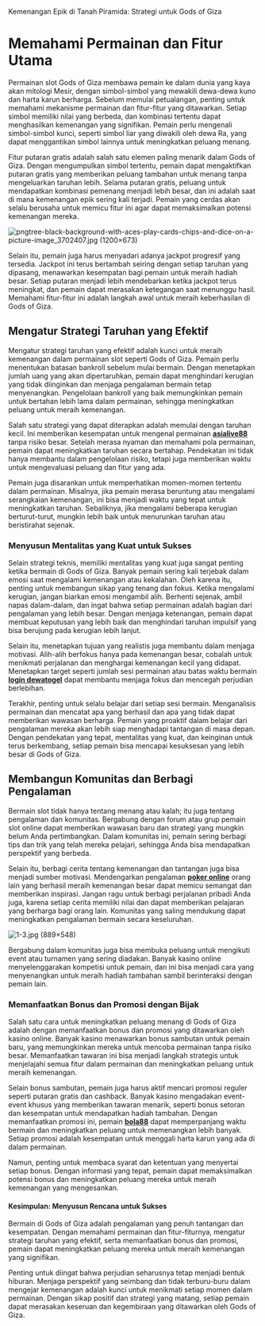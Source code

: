 Kemenangan Epik di Tanah Piramida: Strategi untuk Gods of Giza

  

# Memahami Permainan dan Fitur Utama

  

Permainan slot Gods of Giza membawa pemain ke dalam dunia yang kaya akan mitologi Mesir, dengan simbol-simbol yang mewakili dewa-dewa kuno dan harta karun berharga. Sebelum memulai petualangan, penting untuk memahami mekanisme permainan dan fitur-fitur yang ditawarkan. Setiap simbol memiliki nilai yang berbeda, dan kombinasi tertentu dapat menghasilkan kemenangan yang signifikan. Pemain perlu mengenali simbol-simbol kunci, seperti simbol liar yang diwakili oleh dewa Ra, yang dapat menggantikan simbol lainnya untuk meningkatkan peluang menang.

  

Fitur putaran gratis adalah salah satu elemen paling menarik dalam Gods of Giza. Dengan mengumpulkan simbol tertentu, pemain dapat mengaktifkan putaran gratis yang memberikan peluang tambahan untuk menang tanpa mengeluarkan taruhan lebih. Selama putaran gratis, peluang untuk mendapatkan kombinasi pemenang menjadi lebih besar, dan ini adalah saat di mana kemenangan epik sering kali terjadi. Pemain yang cerdas akan selalu berusaha untuk memicu fitur ini agar dapat memaksimalkan potensi kemenangan mereka.

![pngtree-black-background-with-aces-play-cards-chips-and-dice-on-a-picture-image_3702407.jpg (1200×673)](https://png.pngtree.com/background/20230617/original/pngtree-black-background-with-aces-play-cards-chips-and-dice-on-a-picture-image_3702407.jpg)

Selain itu, pemain juga harus menyadari adanya jackpot progresif yang tersedia. Jackpot ini terus bertambah seiring dengan setiap taruhan yang dipasang, menawarkan kesempatan bagi pemain untuk meraih hadiah besar. Setiap putaran menjadi lebih mendebarkan ketika jackpot terus meningkat, dan pemain dapat merasakan ketegangan saat menunggu hasil. Memahami fitur-fitur ini adalah langkah awal untuk meraih keberhasilan di Gods of Giza.

  

## Mengatur Strategi Taruhan yang Efektif

  

Mengatur strategi taruhan yang efektif adalah kunci untuk meraih kemenangan dalam permainan slot seperti Gods of Giza. Pemain perlu menentukan batasan bankroll sebelum mulai bermain. Dengan menetapkan jumlah uang yang akan dipertaruhkan, pemain dapat menghindari kerugian yang tidak diinginkan dan menjaga pengalaman bermain tetap menyenangkan. Pengelolaan bankroll yang baik memungkinkan pemain untuk bertahan lebih lama dalam permainan, sehingga meningkatkan peluang untuk meraih kemenangan.

  

Salah satu strategi yang dapat diterapkan adalah memulai dengan taruhan kecil. Ini memberikan kesempatan untuk mengenal permainan [**asialive88**](https://194.26.213.132/) tanpa risiko besar. Setelah merasa nyaman dan memahami pola permainan, pemain dapat meningkatkan taruhan secara bertahap. Pendekatan ini tidak hanya membantu dalam pengelolaan risiko, tetapi juga memberikan waktu untuk mengevaluasi peluang dan fitur yang ada.

  

Pemain juga disarankan untuk memperhatikan momen-momen tertentu dalam permainan. Misalnya, jika pemain merasa beruntung atau mengalami serangkaian kemenangan, ini bisa menjadi waktu yang tepat untuk meningkatkan taruhan. Sebaliknya, jika mengalami beberapa kerugian berturut-turut, mungkin lebih baik untuk menurunkan taruhan atau beristirahat sejenak.

  

### Menyusun Mentalitas yang Kuat untuk Sukses

  

Selain strategi teknis, memiliki mentalitas yang kuat juga sangat penting ketika bermain di Gods of Giza. Banyak pemain sering kali terjebak dalam emosi saat mengalami kemenangan atau kekalahan. Oleh karena itu, penting untuk membangun sikap yang tenang dan fokus. Ketika mengalami kerugian, jangan biarkan emosi mengambil alih. Berhenti sejenak, ambil napas dalam-dalam, dan ingat bahwa setiap permainan adalah bagian dari pengalaman yang lebih besar. Dengan menjaga ketenangan, pemain dapat membuat keputusan yang lebih baik dan menghindari taruhan impulsif yang bisa berujung pada kerugian lebih lanjut.

  

Selain itu, menetapkan tujuan yang realistis juga membantu dalam menjaga motivasi. Alih-alih berfokus hanya pada kemenangan besar, cobalah untuk menikmati perjalanan dan menghargai kemenangan kecil yang didapat. Menetapkan target seperti jumlah sesi permainan atau batas waktu bermain [**login dewatogel**](https://185.96.163.187/) dapat membantu menjaga fokus dan mencegah perjudian berlebihan.

  

Terakhir, penting untuk selalu belajar dari setiap sesi bermain. Menganalisis permainan dan mencatat apa yang berhasil dan apa yang tidak dapat memberikan wawasan berharga. Pemain yang proaktif dalam belajar dari pengalaman mereka akan lebih siap menghadapi tantangan di masa depan. Dengan pendekatan yang tepat, mentalitas yang kuat, dan keinginan untuk terus berkembang, setiap pemain bisa mencapai kesuksesan yang lebih besar di Gods of Giza.

  

## Membangun Komunitas dan Berbagi Pengalaman

  

Bermain slot tidak hanya tentang menang atau kalah; itu juga tentang pengalaman dan komunitas. Bergabung dengan forum atau grup pemain slot online dapat memberikan wawasan baru dan strategi yang mungkin belum Anda pertimbangkan. Dalam komunitas ini, pemain sering berbagi tips dan trik yang telah mereka pelajari, sehingga Anda bisa mendapatkan perspektif yang berbeda.

  

Selain itu, berbagi cerita tentang kemenangan dan tantangan juga bisa menjadi sumber motivasi. Mendengarkan pengalaman [**poker online**](https://193.201.15.109/) orang lain yang berhasil meraih kemenangan besar dapat memicu semangat dan memberikan inspirasi. Jangan ragu untuk berbagi perjalanan pribadi Anda juga, karena setiap cerita memiliki nilai dan dapat memberikan pelajaran yang berharga bagi orang lain. Komunitas yang saling mendukung dapat meningkatkan pengalaman bermain secara keseluruhan.

![1-3.jpg (889×548)](https://i.ibb.co/2y2T85K/1-3.jpg)

Bergabung dalam komunitas juga bisa membuka peluang untuk mengikuti event atau turnamen yang sering diadakan. Banyak kasino online menyelenggarakan kompetisi untuk pemain, dan ini bisa menjadi cara yang menyenangkan untuk meraih hadiah tambahan sambil berinteraksi dengan pemain lain.

  

### Memanfaatkan Bonus dan Promosi dengan Bijak

  

Salah satu cara untuk meningkatkan peluang menang di Gods of Giza adalah dengan memanfaatkan bonus dan promosi yang ditawarkan oleh kasino online. Banyak kasino menawarkan bonus sambutan untuk pemain baru, yang memungkinkan mereka untuk mencoba permainan tanpa risiko besar. Memanfaatkan tawaran ini bisa menjadi langkah strategis untuk menjelajahi semua fitur dalam permainan dan meningkatkan peluang untuk meraih kemenangan.

Selain bonus sambutan, pemain juga harus aktif mencari promosi reguler seperti putaran gratis dan cashback. Banyak kasino mengadakan event-event khusus yang memberikan tawaran menarik, seperti bonus setoran dan kesempatan untuk mendapatkan hadiah tambahan. Dengan memanfaatkan promosi ini, pemain [**bola88**](https://185.170.212.149/) dapat memperpanjang waktu bermain dan meningkatkan peluang untuk memenangkan lebih banyak. Setiap promosi adalah kesempatan untuk menggali harta karun yang ada di dalam permainan.

  

Namun, penting untuk membaca syarat dan ketentuan yang menyertai setiap bonus. Dengan informasi yang tepat, pemain dapat memaksimalkan potensi bonus dan meningkatkan peluang mereka untuk meraih kemenangan yang mengesankan.

  

#### Kesimpulan: Menyusun Rencana untuk Sukses

  

Bermain di Gods of Giza adalah pengalaman yang penuh tantangan dan kesempatan. Dengan memahami permainan dan fitur-fiturnya, mengatur strategi taruhan yang efektif, serta memanfaatkan bonus dan promosi, pemain dapat meningkatkan peluang mereka untuk meraih kemenangan yang signifikan.

  

Penting untuk diingat bahwa perjudian seharusnya tetap menjadi bentuk hiburan. Menjaga perspektif yang seimbang dan tidak terburu-buru dalam mengejar kemenangan adalah kunci untuk menikmati setiap momen dalam permainan. Dengan sikap positif dan strategi yang matang, setiap pemain dapat merasakan keseruan dan kegembiraan yang ditawarkan oleh Gods of Giza.
